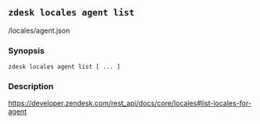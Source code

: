 ## `zdesk locales agent list`

/locales/agent.json

### Synopsis

    zdesk locales agent list [ ... ]

### Description

https://developer.zendesk.com/rest_api/docs/core/locales#list-locales-for-agent

